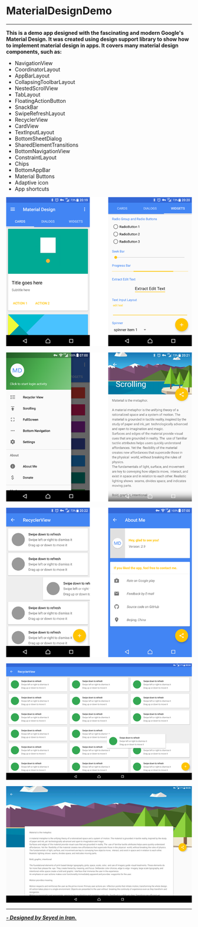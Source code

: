 # MaterialDesignDemo

---  


**This is a demo app designed with the fascinating and modern Google's Material Design.
It was created using design support library to show how to implement material design in apps.
It covers many material design components, such as:**  
- NavigationView  
- CoordinatorLayout  
- AppBarLayout  
- CollapsingToolbarLayout  
- NestedScrollView  
- TabLayout  
- FloatingActionButton  
- SnackBar  
- SwipeRefreshLayout  
- RecyclerView  
- CardView  
- TextInputLayout  
- BottomSheetDialog  
- SharedElementTransitions  
- BottomNavigationView  
- ConstraintLayout  
- Chips  
- BottomAppBar  
- Material Buttons  
- Adaptive icon  
- App shortcuts  

  
![image](https://github.com/seyed-sabbagh/MaterialDesignDemo/blob/master/pictures/1.png)

![image](https://github.com/seyed-sabbagh/MaterialDesignDemo/blob/master/pictures/2.png)

![image](https://github.com/seyed-sabbagh/MaterialDesignDemo/blob/master/pictures/3.png)

![image](https://github.com/seyed-sabbagh/MaterialDesignDemo/blob/master/pictures/pad_1.png)

![image](https://github.com/seyed-sabbagh/MaterialDesignDemo/blob/master/pictures/pad_2.png)
  
---  





[_**- Designed by Seyed in Iran.**_](https://github.com/seyed-sabbagh)
